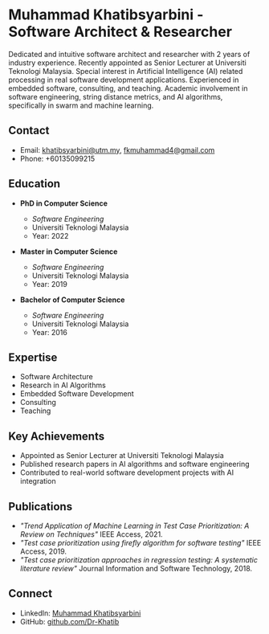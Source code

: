 # Muhammad Khatibsyarbini - Software Architect & Researcher

Dedicated and intuitive software architect and researcher with 2 years of industry experience. Recently appointed as Senior Lecturer at Universiti Teknologi Malaysia. Special interest in Artificial Intelligence (AI) related processing in real software development applications. Experienced in embedded software, consulting, and teaching. Academic involvement in software engineering, string distance metrics, and AI algorithms, specifically in swarm and machine learning.

## Contact

- Email: khatibsyarbini@utm.my, fkmuhammad4@gmail.com
- Phone: +60135099215

## Education

- **PhD in Computer Science**
  - *Software Engineering*
  - Universiti Teknologi Malaysia
  - Year: 2022

- **Master in Computer Science**
  - *Software Engineering*
  - Universiti Teknologi Malaysia
  - Year: 2019

- **Bachelor of Computer Science**
  - *Software Engineering*
  - Universiti Teknologi Malaysia
  - Year: 2016

## Expertise

- Software Architecture
- Research in AI Algorithms
- Embedded Software Development
- Consulting
- Teaching

## Key Achievements

- Appointed as Senior Lecturer at Universiti Teknologi Malaysia
- Published research papers in AI algorithms and software engineering
- Contributed to real-world software development projects with AI integration

## Publications

- *"Trend Application of Machine Learning in Test Case Prioritization: A Review on Techniques"* IEEE Access, 2021.
- *"Test case prioritization using firefly algorithm for software testing"* IEEE Access, 2019.
- *"Test case prioritization approaches in regression testing: A systematic literature review"* Journal Information and Software Technology, 2018.

## Connect

- LinkedIn: [Muhammad Khatibsyarbini](https://www.linkedin.com/in/khatibsyarbini)
- GitHub: [github.com/Dr-Khatib](https://github.com/Dr-Khatib)
